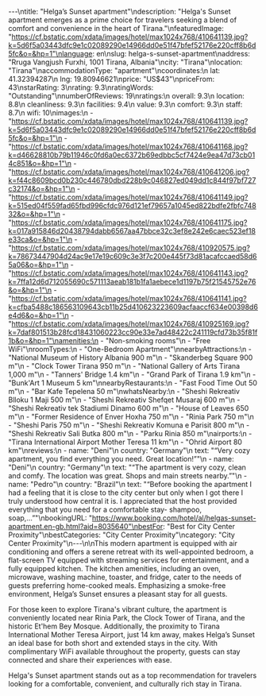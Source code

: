 ---\ntitle: "Helga’s Sunset apartment"\ndescription: "Helga's Sunset apartment emerges as a prime choice for travelers seeking a blend of comfort and convenience in the heart of Tirana."\nfeaturedImage: "https://cf.bstatic.com/xdata/images/hotel/max1024x768/410641139.jpg?k=5d6f5a03443dfc9e1c02089290e14966dd0e51f47bfef52176e220cff8b6d5fc&o=&hp=1"\nlanguage: en\nslug: helga-s-sunset-apartment\naddress: "Rruga Vangjush Furxhi, 1001 Tirana, Albania"\ncity: "Tirana"\nlocation: "Tirana"\naccommodationType: "apartment"\ncoordinates:\n  lat: 41.32394287\n  lng: 19.80946621\nprice: "US$43"\npriceFrom: 43\nstarRating: 3\nrating: 9.3\nratingWords: "Outstanding"\nnumberOfReviews: 19\nratings:\n  overall: 9.3\n  location: 8.8\n  cleanliness: 9.3\n  facilities: 9.4\n  value: 9.3\n  comfort: 9.3\n  staff: 8.7\n  wifi: 10\nimages:\n  - "https://cf.bstatic.com/xdata/images/hotel/max1024x768/410641139.jpg?k=5d6f5a03443dfc9e1c02089290e14966dd0e51f47bfef52176e220cff8b6d5fc&o=&hp=1"\n  - "https://cf.bstatic.com/xdata/images/hotel/max1024x768/410641168.jpg?k=d46628810b79b11946c0fd6a0ec6372b69edbbc5cf7424e9ea47d73cb014c851&o=&hp=1"\n  - "https://cf.bstatic.com/xdata/images/hotel/max1024x768/410641206.jpg?k=f44c8609bcd0b230c446780dbd228b9c046827ed049dd1c844f97bf727c32174&o=&hp=1"\n  - "https://cf.bstatic.com/xdata/images/hotel/max1024x768/410641149.jpg?k=515ed04f559fad65fbd996cfdc976d121ef79657a1045ed822bdfe2fbfc74832&o=&hp=1"\n  - "https://cf.bstatic.com/xdata/images/hotel/max1024x768/410641175.jpg?k=017a915846d20438794dabb6567aa47bbce32c3ef8e242e6caec523ef18e33ca&o=&hp=1"\n  - "https://cf.bstatic.com/xdata/images/hotel/max1024x768/410920575.jpg?k=78673447904d24ac9e17e19c609c3e3f7c200e445f73d81acafccaed58d65a06&o=&hp=1"\n  - "https://cf.bstatic.com/xdata/images/hotel/max1024x768/410641143.jpg?k=7ffa12d6d712055690c571113aeab181b1fa1aebece1d1197b75f21545752e76&o=&hp=1"\n  - "https://cf.bstatic.com/xdata/images/hotel/max1024x768/410641141.jpg?k=cfba5488c186563109643cb11b25d410623223609acfaaccf634e00398d6e4d6&o=&hp=1"\n  - "https://cf.bstatic.com/xdata/images/hotel/max1024x768/410925169.jpg?k=7daf801513b28fcd18431060223cc90e33e7ad48422c241119cfd73b35f81f1b&o=&hp=1"\namenities:\n  - "Non-smoking rooms"\n  - "Free WiFi"\nroomTypes:\n  - "One-Bedroom Apartment"\nnearbyAttractions:\n  - "National Museum of History Albania 900 m"\n  - "Skanderbeg Square 900 m"\n  - "Clock Tower Tirana 950 m"\n  - "National Gallery of Arts Tirana 1,000 m"\n  - "Tanners' Bridge 1.4 km"\n  - "Grand Park of Tirana 1.9 km"\n  - "Bunk'Art 1 Museum 5 km"\nnearbyRestaurants:\n  - "Fast Food Time Out 50 m"\n  - "Bar Kafe Tepelena 50 m"\nwhatsNearby:\n  - "Sheshi Rekreativ Blloku 1 Maji 500 m"\n  - "Sheshi Rekreativ Shefqet Musaraj 600 m"\n  - "Sheshi Rekreativ tek Stadiumi Dinamo 600 m"\n  - "House of Leaves 650 m"\n  - "Former Residence of Enver Hoxha 750 m"\n  - "Rinia Park 750 m"\n  - "Sheshi Paris 750 m"\n  - "Sheshi Rekreativ Komuna e Parisit 800 m"\n  - "Sheshi Rekreativ Sali Butka 800 m"\n  - "Parku Rinia 850 m"\nairports:\n  - "Tirana International Airport Mother Teresa 11 km"\n  - "Ohrid Airport 80 km"\nreviews:\n  - name: "Deni"\n    country: "Germany"\n    text: "“Very cozy apartment, you find everything you need. Great location!”"\n  - name: "Deni"\n    country: "Germany"\n    text: "“The apartment is very cozy, clean and comfy. The location was great. Shops and main streets nearby.”"\n  - name: "Pedro"\n    country: "Brazil"\n    text: "“Before booking the apartment I had a feeling that it is close to the city center but only when I got there I truly understood how central it is. I appreciated that the host provided everything that you need for a comfortable stay- shampoo, soap,...”"\nbookingURL: "https://www.booking.com/hotel/al/helgas-sunset-apartment.en-gb.html?aid=8035640"\nbestFor: "Best for City Center Proximity"\nbestCategories: "City Center Proximity"\ncategory: "City Center Proximity"\n---\n\nThis modern apartment is equipped with air conditioning and offers a serene retreat with its well-appointed bedroom, a flat-screen TV equipped with streaming services for entertainment, and a fully equipped kitchen. The kitchen amenities, including an oven, microwave, washing machine, toaster, and fridge, cater to the needs of guests preferring home-cooked meals. Emphasizing a smoke-free environment, Helga’s Sunset ensures a pleasant stay for all guests.

For those keen to explore Tirana's vibrant culture, the apartment is conveniently located near Rinia Park, the Clock Tower of Tirana, and the historic Et'hem Bey Mosque. Additionally, the proximity to Tirana International Mother Teresa Airport, just 14 km away, makes Helga’s Sunset an ideal base for both short and extended stays in the city. With complimentary WiFi available throughout the property, guests can stay connected and share their experiences with ease.

Helga's Sunset apartment stands out as a top recommendation for travelers looking for a comfortable, convenient, and culturally rich stay in Tirana.